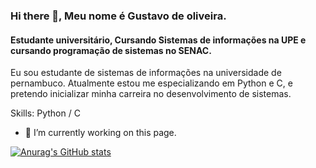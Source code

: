 ### Hi there 👋, Meu nome é Gustavo de oliveira.
#### Estudante universitário, Cursando Sistemas de informações na UPE e cursando programação de sistemas no SENAC.

Eu sou estudante de sistemas de informações na universidade de pernambuco. Atualmente estou me especializando em Python e C, e pretendo inicializar minha carreira no desenvolvimento de sistemas.

Skills: Python / C

- 🔭 I’m currently working on this page. 

[![Anurag's GitHub stats](https://github-readme-stats.vercel.app/api?username=Gustavoo151)](https://github.com/anuraghazra/github-readme-stats)



